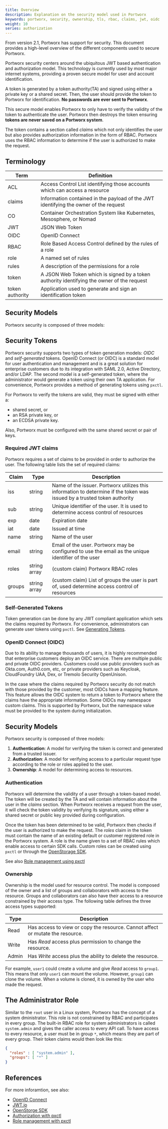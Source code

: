 ```yaml
---
title: Overview
description: Explanation on the security model used in Portworx
keywords: portworx, security, ownership, tls, rbac, claims, jwt, oidc
weight: 10
series: authorization
---
```


From version 2.1, Portworx has support for security. This document provides a high-level overview of the different components used to secure Portworx.

Portworx security centers around the ubiquitous JWT based authentication and
authorization model. This technology is currently used by most major internet
systems, providing a proven secure model for user and account identification.

A token is generated by a token authority(TA) and signed using either a private key or a shared secret. Then, the user should provide the token to Portworx for identification. **No passwords are ever sent to Portworx**.

This secure model enables Portworx to only have to verify the validity of the token to authenticate the user. Portworx then destroys the token ensuring **tokens are never saved on a Portworx system**.

The token contains a section called _claims_ which not only identifies the user but also provides authorization information in the form of RBAC. Portworx uses the RBAC information to determine if the user is authorized to make the request.

## Terminology

| Term | Definition |
| ---- | ---------- |
| ACL | Access Control List identifying those accounts which can access a resource|
| claims | Information contained in the payload of the JWT identifying the owner of the request |
| CO | Container Orchestration System like Kubernetes, Mesosphere, or Nomad |
| JWT | JSON Web Token |
| OIDC | OpenID Connect |
| RBAC | Role Based Access Control defined by the rules of a role |
| role | A named set of rules |
| rules | A description of the permissions for a role |
| token | A JSON Web Token which is signed by a token authority identifying the owner of the request |
| token authority | Application used to generate and sign an identification token |


## Security Models
Portworx security is composed of three models:

## Security Tokens
Portworx security supports two types of token generation models: _OIDC_ and
_self-generated_ tokens. OpenID Connect (or OIDC) is a standard model for user authentication and management and is a great solution for enterprise customers due to its integration with SAML 2.0, Active Directory, and/or LDAP. The second model is a self-generated token, where the administrator would generate a token using their own TA application. For convenience, Portworx provides a method of generating tokens using `pxctl`.

For Portworx to verify the tokens are valid, they must be signed with either a:

* shared secret, or
* an RSA private key, or
* an ECDSA private key.

Also, Portworx must be configured with the same shared secret or pair of keys.

### Required JWT claims
Portworx requires a set of claims to be provided in order to authorize the user. The following table lists the set of required claims:

| Claim | Type | Description |
| ----- | ---- | ----------- |
| iss   | string | Name of the issuer. Portworx utilizes this information to determine if the token was issued by a trusted token authority |
| sub | string | Unique identifier of the user. It is used to determine access control of resources |
| exp | date | Expiration date |
| iat | date | Issued at time |
| name | string | Name of the user |
| email | string | Email of the user. Portworx may be configured to use the email as the unique identifier of the user |
| roles | string array | (custom claim) Portworx RBAC roles |
| groups | string array | (custom claim) List of groups the user is part of, used determine access control of resources |

### Self-Generated Tokens
Token generation can be done by any JWT compliant application which sets the claims required by Portworx. For convenience, administrators can generate user tokens using `pxctl`. See [Generating Tokens](/reference/cli/authorization/#generate_tokens).

### OpenID Connect (OIDC)
Due to its ability to manage thousands of users, it is highly recommended that enterprise customers deploy an OIDC service. There are multiple public and private OIDC providers. Customers could use public providers such as Okta.com, Auth0.com, etc, or private providers such as Keycloak, CloudFoundry UAA, Dex, or Tremolo Security OpenUnison.

In the case where the claims required by Portworx security do not match with those provided by the customer, most OIDCs have a mapping feature. This feature allows the OIDC system to return a token to Portworx where the claims have the appropriate information. Some OIDCs may namespace custom claims. This is supported by Portworx, but the namespace value must be provided to the system during initialization.

## Security Models
Portworx security is composed of three models:

1. **Authentication**: A model for verifying the token is correct and generated from
   a trusted issuer.
1. **Authorization**: A model for verifying access to a particular request type
   according to the role or roles applied to the user.
1. **Ownership**: A model for determining access to resources.


### Authentication
Portworx will determine the validity of a user through a token-based model. The token will be created by the TA and will contain information about the user in the _claims_ section. When Portworx receives a request from the user, it will check the token validity by verifying its signature, using either a shared secret or public key provided during configuration.

Once the token has been determined to be valid, Portworx then checks if the user is authorized to make the request. The _roles_ claim in the token must contain the name of an existing default or customer registered role in the Portworx system. A role is the name given to a set of RBAC rules which enable access to certain SDK calls. Custom roles can be created using `pxctl` or through the [OpenStorage SDK](https://libopenstorage.github.io/w/release-6.4.generated-api.html#serviceopenstorageapiopenstoragerole).

See also [Role management using pxctl](/reference/cli/role)

### Ownership
Ownership is the model used for resource control. The model is composed of the owner and a list of groups and collaborators with access to the resource. Groups and collaborators can also have their access to a resource constrained by their access type. The following table defines the three access types supported:

| Type | Description |
| ---- | ----------- |
| Read | Has access to view or copy the resource. Cannot affect or mutate the resource. |
| Write | Has _Read_ access plus permission to change the resource. |
| Admin | Has _Write_ access plus the ability to delete the resource. |

For example, `user1` could create a volume and give _Read_ access to `group1`. This means that only `user1` can mount the volume. However, `group1` can clone the volume. When a volume is cloned, it is owned by the user who made the request.

## The Administrator Role
Similar to the `root` user in a Linux system, Portworx has the concept of a system  dministrator. This role is not constrained by RBAC and participates in every group. The built-in RBAC role for system administrators is called `system.admin` and gives the caller access to every API call. To have access to every resource, a user must be in group `*`, which means they are part of every group. Their token claims would then look like this:

```json
{
  "roles" : [ "system.admin" ],
  "groups": [ "*" ]
}
```

## References
For more inforamtion, see also:

* [OpenID Connect](https://openid.net)
* [JWT.io](https://jwt.io)
* [OpenStorge SDK](https://libopenstorage.github.io/w/)
* [Authorization with pxctl](/reference/cli/authorization)
* [Role management with pxctl](/reference/cli/role)
